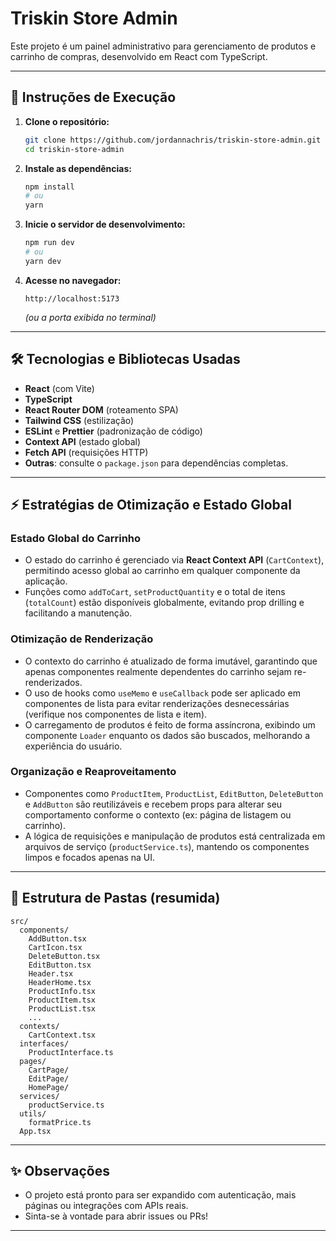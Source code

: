 # Triskin Store Admin
Este projeto é um painel administrativo para gerenciamento de produtos e carrinho de compras, desenvolvido em React com TypeScript.

---

## 🚀 Instruções de Execução

1. **Clone o repositório:**
   ```bash
   git clone https://github.com/jordannachris/triskin-store-admin.git
   cd triskin-store-admin
   ```

2. **Instale as dependências:**
   ```bash
   npm install
   # ou
   yarn
   ```

3. **Inicie o servidor de desenvolvimento:**
   ```bash
   npm run dev
   # ou
   yarn dev
   ```

4. **Acesse no navegador:**
   ```
   http://localhost:5173
   ```
   *(ou a porta exibida no terminal)*

---

## 🛠️ Tecnologias e Bibliotecas Usadas

- **React** (com Vite)
- **TypeScript**
- **React Router DOM** (roteamento SPA)
- **Tailwind CSS** (estilização)
- **ESLint** e **Prettier** (padronização de código)
- **Context API** (estado global)
- **Fetch API** (requisições HTTP)
- **Outras**: consulte o `package.json` para dependências completas.

---

## ⚡ Estratégias de Otimização e Estado Global

### Estado Global do Carrinho

- O estado do carrinho é gerenciado via **React Context API** (`CartContext`), permitindo acesso global ao carrinho em qualquer componente da aplicação.
- Funções como `addToCart`, `setProductQuantity` e o total de itens (`totalCount`) estão disponíveis globalmente, evitando prop drilling e facilitando a manutenção.

### Otimização de Renderização

- O contexto do carrinho é atualizado de forma imutável, garantindo que apenas componentes realmente dependentes do carrinho sejam re-renderizados.
- O uso de hooks como `useMemo` e `useCallback` pode ser aplicado em componentes de lista para evitar renderizações desnecessárias (verifique nos componentes de lista e item).
- O carregamento de produtos é feito de forma assíncrona, exibindo um componente `Loader` enquanto os dados são buscados, melhorando a experiência do usuário.

### Organização e Reaproveitamento

- Componentes como `ProductItem`, `ProductList`, `EditButton`, `DeleteButton` e `AddButton` são reutilizáveis e recebem props para alterar seu comportamento conforme o contexto (ex: página de listagem ou carrinho).
- A lógica de requisições e manipulação de produtos está centralizada em arquivos de serviço (`productService.ts`), mantendo os componentes limpos e focados apenas na UI.

---

## 📁 Estrutura de Pastas (resumida)

```
src/
  components/
    AddButton.tsx
    CartIcon.tsx
    DeleteButton.tsx
    EditButton.tsx
    Header.tsx
    HeaderHome.tsx
    ProductInfo.tsx
    ProductItem.tsx
    ProductList.tsx
    ...
  contexts/
    CartContext.tsx
  interfaces/
    ProductInterface.ts
  pages/
    CartPage/
    EditPage/
    HomePage/
  services/
    productService.ts
  utils/
    formatPrice.ts
  App.tsx
```

---

## ✨ Observações

- O projeto está pronto para ser expandido com autenticação, mais páginas ou integrações com APIs reais.
- Sinta-se à vontade para abrir issues ou PRs!

---